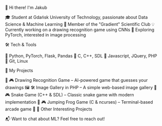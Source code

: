👋 Hi there! I'm Jakub

🎓 Student at Gdańsk University of Technology, passionate about Data Science & Machine Learning
🧠 Member of the "Gradient" Scientific Club
💡 Currently working on a drawing recognition game using CNNs
🚀 Exploring PyTorch, interested in image processing 


🛠 Tech & Tools

🔹 Python, PyTorch, Flask, Pandas
🔹 C, C++, SDL
🔹 Javascript, JQuery, PHP
🔹 Git, Linux

📌 My Projects

🎨 🎮 Drawing Recognition Game – AI-powered game that guesses your drawings
🖼️ 🛠️ Image Gallery in PHP – A simple web-based image gallery
🐍 🎮 Snake Game (C++ & SDL) – Classic snake game with modern implementation
🐸 🎮 Jumping Frog Game (C & ncurses) – Terminal-based arcade game
🚀 🤖 Other Interesting Projects

📬 Want to chat about ML? Feel free to reach out!
